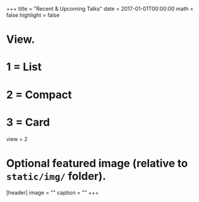 +++
title = "Recent & Upcoming Talks"
date = 2017-01-01T00:00:00
math = false
highlight = false

# View.
#   1 = List
#   2 = Compact
#   3 = Card
view = 2

# Optional featured image (relative to `static/img/` folder).
[header]
image = ""
caption = ""
+++
